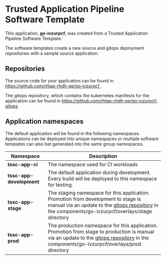 # Trusted Application Pipeline Software Template

This application, **go-ivzurpcf**, was created from a Trusted Application Pipeline Software Template.

The software templates create a new source and gitops deployment repositories with a sample source application. 

## Repositories

The source code for your application can be found in [https://github.com/rhtap-rhdh-qe/go-ivzurpcf ](https://github.com/rhtap-rhdh-qe/go-ivzurpcf ).
 
The gitops repository, which contains the kubernetes manifests for the application can be found in 
[https://github.com/rhtap-rhdh-qe/go-ivzurpcf-gitops ](https://github.com/rhtap-rhdh-qe/go-ivzurpcf-gitops ) 

## Application namespaces 

The default application will be found in the following namespaces. Applications can be deployed into unique namespaces or multiple software templates can also bet generated into the same group namespaces.  

|  Namespace   |  Description   |  
| -------- | -------- |
| **tssc-app-ci** | The namespace used for CI workloads |
| **tssc-app-development** | The default application during development. Every build will be deployed to this namespace for testing. |
| **tssc-app-stage** | The staging namespace for this application. Promotion from development to stage is manual via an update to the [gitops repository](https://github.com/rhtap-rhdh-qe/go-ivzurpcf-gitops ) in the components/go-ivzurpcf/overlays/stage directory |
| **tssc-app-prod** | The production namespace for this application. Promotion from stage to production is manual via an update to the [gitops repository](https://github.com/rhtap-rhdh-qe/go-ivzurpcf-gitops ) in the components/go-ivzurpcf/overlays/prod directory |